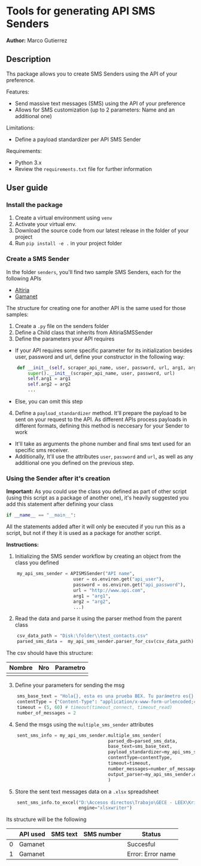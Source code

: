 # Tools for generating API SMS Senders
**Author:** Marco Gutierrez

## Description
Ths package allows you to create SMS Senders using the API of your preference.

Features:
- Send massive text messages (SMS) using the API of your preference
- Allows for SMS customization (up to 2 parameters: Name and an additional one)

Limitations:
- Define a payload standardizer per API SMS Sender

Requirements:
- Python 3.x
- Review the `requirements.txt` file for further information

## User guide

### Install the package

1. Create a virtual environment using `venv`
2. Activate your virtual env.
3. Download the source code from our latest release in the folder of your project
4. Run `pip install -e .` in your project folder

### Create a SMS Sender

In the folder `senders`, you'll find two sample SMS Senders, each for the following APIs
- [Altiria](https://github.com/mgutierrezc/sms_api_sender/blob/master/senders/altiria_sms_sender.py)
- [Gamanet](https://github.com/mgutierrezc/sms_api_sender/blob/master/senders/gamanet_sms_sender.py)

The structure for creating one for another API is the same used for those samples:

1. Create a `.py` file on the senders folder
2. Define a Child class that inherits from AltiriaSMSSender
3. Define the parameters your API requires
- If your API requires some specific parameter for its initialization besides user, password and url, define 
your constructor in the following way:

```python
    def __init__(self, scraper_api_name, user, password, url, arg1, arg2, ...):
        super().__init__(scraper_api_name, user, password, url)
        self.arg1 = arg1
        self.arg2 = arg2
        ...
```
- Else, you can omit this step

4.  Define a `payload_standardizer` method. It'll prepare the payload to be sent on your request to the API.
As different APIs process payloads in different formats, defining this method is neccesary for your Sender to work

- It'll take as arguments the phone number and final sms text used for an specific sms receiver. 
- Additionally, It'll use the attributes `user`, `password` and `url`, as well as any
additional one you defined on the previous step.

### Using the Sender after it's creation

**Important:**
As you could use the class you defined as part of other script (using this script as a package of another one), 
it's heavily suggested you add this statement after defining your class

```python
if __name__ == "__main__":
```

All the statements added after it will only be executed if you run this as a script, but not if they it is used as
a package for another script.

**Instructions:**
1. Initializing the SMS sender workflow by creating an object from the class you defined

```python
    my_api_sms_sender = APISMSSender("API name", 
                         user = os.environ.get("api_user"),
                         password = os.environ.get("api_password"),
                         url = "http://www.api.com",
                         arg1 = "arg1",
                         arg2 = "arg2",
                         ...)
```

2. Read the data and parse it using the parser method from the parent class

```python
    csv_data_path = "Disk:\folder\\test_contacts.csv"
    parsed_sms_data =  my_api_sms_sender.parser_for_csv(csv_data_path)
```

The csv should have this structure:

| Nombre | Nro | Parametro |
|--------|-----|-----------|
|        |     |           |

3. Define your parameters for sending the msg

```python
    sms_base_text = "Hola{}, esta es una prueba BEX. Tu parámetro es{}. Si funciona, escríbele un wsp a Marco"
    contentType = {"Content-Type": "application/x-www-form-urlencoded;charset=utf-8"}
    timeout = (5, 60) # timeout(timeout_connect, timeout_read)
    number_of_messages = 2 
```

4. Send the msgs using the `multiple_sms_sender` attributes

```python
    sent_sms_info = my_api_sms_sender.multiple_sms_sender(
                                      parsed_db=parsed_sms_data,
                                      base_text=sms_base_text,
                                      payload_standardizer=my_api_sms_sender.payload_standardizer,
                                      contentType=contentType,
                                      timeout=timeout,
                                      number_messages=number_of_messages,
                                      output_parser=my_api_sms_sender.output_parser
                                      )
```

5. Store the sent text messages data on a `.xlsx` spreadsheet

```python
    sent_sms_info.to_excel("D:\Accesos directos\Trabajo\GECE - LEEX\Kristian\Projects\Agua\output_info\\test_1.xlsx",
                           engine="xlsxwriter")
```

Its structure will be the following

|   | API used | SMS text | SMS number | Status    |
|---|----------|----------|------------|-----------|
| 0 | Gamanet  |          |            | Succesful |
| 1 | Gamanet  |          |            | Error: Error name     |
